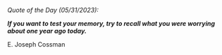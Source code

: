 *Quote of the Day (05/31/2023):*

_**If you want to test your memory, try to recall what you were worrying about one year ago today.**_

E. Joseph Cossman